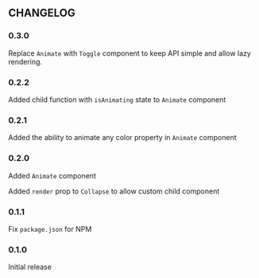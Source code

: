 ## CHANGELOG

### 0.3.0
Replace `Animate` with `Toggle` component to keep API simple and allow lazy rendering.

### 0.2.2
Added child function with `isAnimating` state to `Animate` component

### 0.2.1
Added the ability to animate any color property in `Animate` component

### 0.2.0
Added `Animate` component

Added `render` prop to `Collapse` to allow custom child component

### 0.1.1
Fix `package.json` for NPM

### 0.1.0
Initial release
